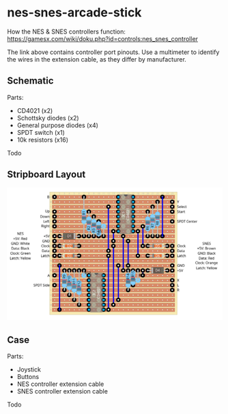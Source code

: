# nes-snes-arcade-stick
How the NES & SNES controllers function: https://gamesx.com/wiki/doku.php?id=controls:nes_snes_controller

The link above contains controller port pinouts. Use a multimeter to identify the wires in the extension cable, as they differ by manufacturer.

## Schematic

Parts:
* CD4021 (x2)
* Schottsky diodes (x2)
* General purpose diodes (x4)
* SPDT switch (x1)
* 10k resistors (x16)

Todo

## Stripboard Layout

![stripboard layout](/images/joystick.png)

## Case

Parts:
* Joystick
* Buttons
* NES controller extension cable
* SNES controller extension cable

Todo